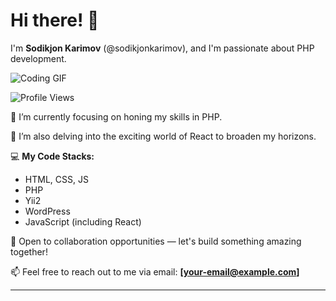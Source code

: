 # Hi there! 👋

I'm **Sodikjon Karimov** (@sodikjonkarimov), and I'm passionate about PHP development.

![Coding GIF](https://media.giphy.com/media/ZVik7pBtu9dNS/giphy.gif)

![Profile Views](https://komarev.com/ghpvc/?username=sodikjonkarimov&color=blue)

👀 I’m currently focusing on honing my skills in PHP.

🌱 I’m also delving into the exciting world of React to broaden my horizons.

💻 **My Code Stacks:**
- HTML, CSS, JS
- PHP
- Yii2
- WordPress
- JavaScript (including React)

💞️ Open to collaboration opportunities — let's build something amazing together!

📫 Feel free to reach out to me via email: **[your-email@example.com]**

---
